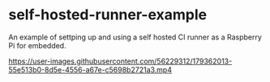 # self-hosted-runner-example
An example of settping up and using a self hosted CI runner as a Raspberry Pi for embedded.


https://user-images.githubusercontent.com/56229312/179362013-55e513b0-8d5e-4556-a67e-c5698b2721a3.mp4

